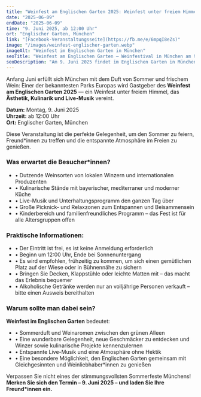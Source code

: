 ```yaml
---
title: "Weinfest am Englischen Garten 2025: Weinfest unter freiem Himmel im Herzen Münchens"
date: "2025-06-09"
endDate: "2025-06-09"
time: "9. Juni 2025, ab 12:00 Uhr"
ort: "Englischer Garten, München"
link: "[Facebook-Veranstaltungsseite](https://fb.me/e/6mpqI8eZs)"
image: "/images/weinfest-englischer-garten.webp"
imageAlt: "Weinfest im Englischen Garten in München"
seoTitle: "Weinfest am Englischen Garten – Weinfestival in München am 9. Juni 2025"
seoDescription: "Am 9. Juni 2025 findet im Englischen Garten in München ein Weinfest unter freiem Himmel statt: Dutzende Weine, Kulinarik, Live-Musik und Sommerstimmung. Eintritt frei!"
---
```


Anfang Juni erfüllt sich München mit dem Duft von Sommer und frischem Wein: Einer der bekanntesten Parks Europas wird Gastgeber des **Weinfest am Englischen Garten 2025** — ein Weinfest unter freiem Himmel, das **Ästhetik, Kulinarik und Live-Musik** vereint.  

**Datum:** Montag, 9. Juni 2025  
**Uhrzeit:** ab 12:00 Uhr  
**Ort:** Englischer Garten, München

Diese Veranstaltung ist die perfekte Gelegenheit, um den Sommer zu feiern, Freund*innen zu treffen und die entspannte Atmosphäre im Freien zu genießen.

### Was erwartet die Besucher*innen?

- • Dutzende Weinsorten von lokalen Winzern und internationalen Produzenten  
- • Kulinarische Stände mit bayerischer, mediterraner und moderner Küche  
- • Live-Musik und Unterhaltungsprogramm den ganzen Tag über  
- • Große Picknick- und Relaxzonen zum Entspannen und Beisammensein  
- • Kinderbereich und familienfreundliches Programm – das Fest ist für alle Altersgruppen offen

### Praktische Informationen:

- • Der Eintritt ist frei, es ist keine Anmeldung erforderlich  
- • Beginn um 12:00 Uhr, Ende bei Sonnenuntergang  
- • Es wird empfohlen, frühzeitig zu kommen, um sich einen gemütlichen Platz auf der Wiese oder in Bühnennähe zu sichern  
- • Bringen Sie Decken, Klappstühle oder leichte Matten mit – das macht das Erlebnis bequemer  
- • Alkoholische Getränke werden nur an volljährige Personen verkauft – bitte einen Ausweis bereithalten

### Warum sollte man dabei sein?

**Weinfest im Englischen Garten** bedeutet:

- • Sommerduft und Weinaromen zwischen den grünen Alleen  
- • Eine wunderbare Gelegenheit, neue Geschmäcker zu entdecken und Winzer sowie kulinarische Projekte kennenzulernen  
- • Entspannte Live-Musik und eine Atmosphäre ohne Hektik  
- • Eine besondere Möglichkeit, den Englischen Garten gemeinsam mit Gleichgesinnten und Weinliebhaber*innen zu genießen

Verpassen Sie nicht eines der stimmungsvollsten Sommerfeste Münchens!  
**Merken Sie sich den Termin – 9. Juni 2025 – und laden Sie Ihre Freund*innen ein.**  
